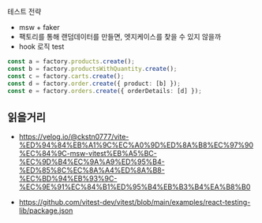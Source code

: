 테스트 전략

- msw + faker
- 팩토리를 통해 랜덤데이터를 만들면, 엣지케이스를 찾을 수 있지 않을까
- hook 로직 test

```ts
const a = factory.products.create();
const b = factory.productsWithQuantity.create();
const c = factory.carts.create();
const d = factory.order.create({ product: [b] });
const e = factory.orders.create({ orderDetails: [d] });
```

## 읽을거리

- https://velog.io/@ckstn0777/vite-%ED%94%84%EB%A1%9C%EC%A0%9D%ED%8A%B8%EC%97%90%EC%84%9C-msw-vitest%EB%A5%BC-%EC%9D%B4%EC%9A%A9%ED%95%B4-%ED%85%8C%EC%8A%A4%ED%8A%B8-%EC%BD%94%EB%93%9C-%EC%9E%91%EC%84%B1%ED%95%B4%EB%B3%B4%EA%B8%B0

- https://github.com/vitest-dev/vitest/blob/main/examples/react-testing-lib/package.json
